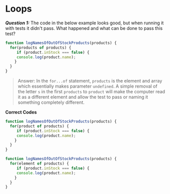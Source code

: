 # Loops

***Question 1:***
The code in the below example looks good, but when running it with tests it didn't pass.  What happened and what can be done to pass this test?

```js
function logNamesOfOutOfStockProducts(products) {
  for(products of products) { 
     if (product.inStock === false) {
     console.log(product.name);
    }
  }
}
```
>Answer: In the `for...of` statement, `products` is the element and array which essentially makes parameter `undefined`. A simple removal of the letter `s` in the first `products` to `product` will make the computer read it as a different element and allow the test to pass or naming it something completely different.

**Correct Codes**
```js
function logNamesOfOutOfStockProducts(products) {
  for(product of products) { 
     if (product.inStock === false) {
     console.log(product.name);
    }
  }
}

function logNamesOfOutOfStockProducts(products) {
  for(element of products) { 
     if (product.inStock === false) {
     console.log(product.name);
    }
  }
}
```
